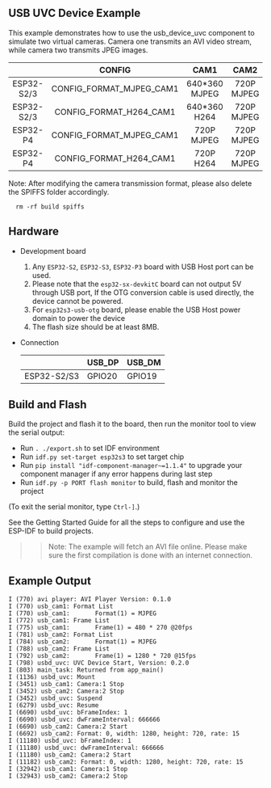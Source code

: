 ## USB UVC Device Example

This example demonstrates how to use the usb_device_uvc component to simulate two virtual cameras. Camera one transmits an AVI video stream, while camera two transmits JPEG images.

|            |          CONFIG          |     CAM1      |    CAM2    |
| :--------: | :----------------------: | :-----------: | :--------: |
| ESP32-S2/3 | CONFIG_FORMAT_MJPEG_CAM1 | 640*360 MJPEG | 720P MJPEG |
| ESP32-S2/3 | CONFIG_FORMAT_H264_CAM1  | 640*360 H264  | 720P MJPEG |
|  ESP32-P4  | CONFIG_FORMAT_MJPEG_CAM1 |  720P MJPEG   | 720P MJPEG |
|  ESP32-P4  | CONFIG_FORMAT_H264_CAM1  |   720P H264   | 720P MJPEG |

Note: After modifying the camera transmission format, please also delete the SPIFFS folder accordingly.

```
  rm -rf build spiffs
```

## Hardware

* Development board

  1. Any `ESP32-S2`, `ESP32-S3`, `ESP32-P3` board with USB Host port can be used.
  2. Please note that the `esp32-sx-devkitC` board can not output 5V through USB port, If the OTG conversion cable is used directly, the device cannot be powered.
  3. For `esp32s3-usb-otg` board, please enable the USB Host power domain to power the device
  4. The flash size should be at least 8MB.

* Connection

    |             | USB_DP | USB_DM |
    | ----------- | ------ | ------ |
    | ESP32-S2/S3 | GPIO20 | GPIO19 |

## Build and Flash

Build the project and flash it to the board, then run the monitor tool to view the serial output:

* Run `. ./export.sh` to set IDF environment
* Run `idf.py set-target esp32s3` to set target chip
* Run `pip install "idf-component-manager~=1.1.4"` to upgrade your component manager if any error happens during last step
* Run `idf.py -p PORT flash monitor` to build, flash and monitor the project

(To exit the serial monitor, type `Ctrl-]`.)

See the Getting Started Guide for all the steps to configure and use the ESP-IDF to build projects.

>> Note: The example will fetch an AVI file online. Please make sure the first compilation is done with an internet connection.

## Example Output

```
I (770) avi player: AVI Player Version: 0.1.0
I (770) usb_cam1: Format List
I (770) usb_cam1:       Format(1) = MJPEG
I (772) usb_cam1: Frame List
I (775) usb_cam1:       Frame(1) = 480 * 270 @20fps
I (781) usb_cam2: Format List
I (784) usb_cam2:       Format(1) = MJPEG
I (788) usb_cam2: Frame List
I (792) usb_cam2:       Frame(1) = 1280 * 720 @15fps
I (798) usbd_uvc: UVC Device Start, Version: 0.2.0
I (803) main_task: Returned from app_main()
I (1136) usbd_uvc: Mount
I (3451) usb_cam1: Camera:1 Stop
I (3452) usb_cam2: Camera:2 Stop
I (3452) usbd_uvc: Suspend
I (6279) usbd_uvc: Resume
I (6690) usbd_uvc: bFrameIndex: 1
I (6690) usbd_uvc: dwFrameInterval: 666666
I (6690) usb_cam2: Camera:2 Start
I (6692) usb_cam2: Format: 0, width: 1280, height: 720, rate: 15
I (11180) usbd_uvc: bFrameIndex: 1
I (11180) usbd_uvc: dwFrameInterval: 666666
I (11180) usb_cam2: Camera:2 Start
I (11182) usb_cam2: Format: 0, width: 1280, height: 720, rate: 15
I (32942) usb_cam1: Camera:1 Stop
I (32943) usb_cam2: Camera:2 Stop

```
